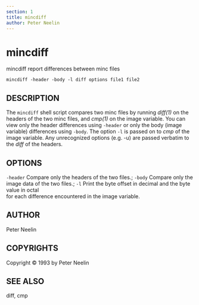 ```yaml
---
section: 1
title: mincdiff
author: Peter Neelin
---
```

# mincdiff

mincdiff report differences between minc files

`mincdiff -header -body -l diff options file1 file2`

## DESCRIPTION

The `mincdiff` shell script compares two minc files by running *diff(1)* on the headers of the two minc files, and *cmp(1)* on the image variable. You can view only the header differences using `-header` or only the body (image variable) differences using `-body`. The option `-l` is passed on to *cmp* of the image variable. Any unrecognized options (e.g. -u) are passed verbatim to the *diff* of the headers.

## OPTIONS

`-header` Compare only the headers of the two files.; `-body` Compare only the image data of the two files.; `-l` Print the byte offset in decimal and the byte value in octal  
for each difference encountered in the image variable.

## AUTHOR

Peter Neelin

## COPYRIGHTS

Copyright © 1993 by Peter Neelin

## SEE ALSO

diff, cmp
